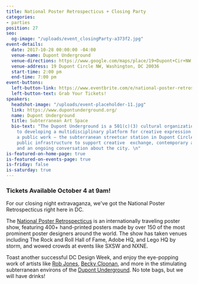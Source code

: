 ```yaml
---
title: National Poster Retrospecticus + Closing Party
categories:
- parties
position: 27
seo:
  og-image: "/uploads/event_closingParty-a373f2.jpg"
event-details:
  date: 2017-10-28 00:00:00 -04:00
  venue-name: Dupont Underground
  venue-directions: https://www.google.com/maps/place/19+Dupont+Cir+NW,+Washington,+DC+20036/@38.9097243,-77.046454,17z/data=!3m1!4b1!4m5!3m4!1s0x89b7b7c7d2ad3be7:0x953a4274f28aadcc!8m2!3d38.9097243!4d-77.0442653
  venue-address: 19 Dupont Circle NW, Washington, DC 20036
  start-time: 2:00 pm
  end-time: 7:00 pm
event-buttons:
  left-button-link: https://www.eventbrite.com/e/national-poster-retrospecticus-closing-party-tickets-38419911991
  left-button-text: Grab Your Tickets!
speakers:
  headshot-image: "/uploads/event-placeholder-11.jpg"
  link: https://www.dupontunderground.org/
  name: Dupont Underground
  title: Subterranean Art Space
  bio-text: "The Dupont Underground is a 501(c)(3) cultural organization committed
    to developing a multidisciplinary platform for creative expression. We are transforming
    a public work – the subterranean streetcar station in Dupont Circle – into a new
    public infrastructure to support creative  exchange, contemporary arts practice,
    and an ongoing conversation about the city. \n"
is-featured-on-home-page: true
is-featured-on-events-page: true
is-friday: false
is-saturday: true
---
```


### Tickets Available October 4 at 9am!

For our closing night extravaganza, we've got the National Poster Retrospecticus right here in DC.

The [National Poster Retrospecticus](https://nationalposterretrospecticus.com/) is an internationally traveling poster show, featuring 400\+ hand-printed posters made by over 150 of the most prominent poster designers around the world. The show has taken venues including The Rock and Roll Hall of Fame, Adobe HQ, and Lego HQ by storm, and wowed crowds at events like SXSW and NXNE.

Toast another successful DC Design Week, and enjoy the eye-popping work of artists like [Rob Jones](https://www.animalrummy.com/), [Becky Cloonan](http://www.beckycloonan.net/), and more in the stimulating subterranean environs of the [Dupont Underground](https://www.dupontunderground.org/). No tote bags, but we will have drinks!